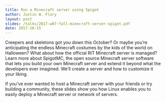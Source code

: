 ```yaml
---
title: Run a Minecraft server using Spigot
author: Justin W. Flory
layout: post
slides: /talks/2017-w07-fall-minecraft-server-spigot.pdf
date: 2017-10-15
---
```


Creepers and skeletons got you down this October? Or maybe you’re anticipating the endless Minecraft costumes by the kids of the world on Halloween? What about how the official RIT Minecraft server is managed? Learn more about SpigotMC, the open source Minecraft server software that lets you build your own Minecraft server and extend it beyond what the developers ever imagined. We’ll create a server and how to customize it your liking.

If you've ever wanted to host a Minecraft server with your friends or try building a community, these slides show you how Linux enables you to easily deploy a Minecraft server or network of servers.
